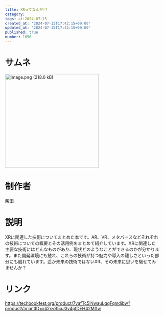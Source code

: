 ```yaml
---
title: XRってなんだ!?
category:
tags: at:2024-07-15
created_at: '2024-07-15T17:42:15+09:00'
updated_at: '2024-07-15T17:42:15+09:00'
published: true
number: 1650
---
```


# サムネ
<img width="306" alt="image.png (218.0 kB)" src="https://img.esa.io/uploads/production/attachments/19973/2024/07/15/129607/81070e6b-ef8c-4ebe-a7e7-bface861b2fd.png">


# 制作者
柴田

# 説明
XRに関連した技術についてまとめた本です。AR、VR、メタバースなどそれぞれの技術についての概要とその活用例をまとめて紹介しています。XRに関連した主要な技術にはどんなものがあり、現状どのようなことができるのかが分かります。また開発環境にも触れ、これらの技術が持つ魅力や導入の難しさといった部分にも触れています。遥か未来の技術ではないXR、その未来に思いを馳せてみませんか？

# リンク
https://techbookfest.org/product/7vafTc5iNwauLqqFqmdjbw?productVariantID=x42xvB5aJ3v4ptDEH42MXw

